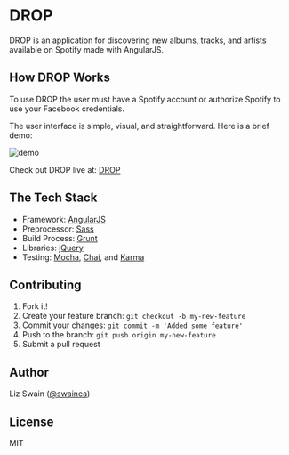 # DROP

DROP is an application for discovering new albums, tracks, and artists available on Spotify made with AngularJS.

## How DROP Works

To use DROP the user must have a Spotify account or authorize Spotify to use your Facebook credentials.

The user interface is simple, visual, and straightforward.
Here is a brief demo:

![demo](app/images/DROPreadme.gif)

Check out DROP live at: [DROP](https://dropthemic.herokuapp.com)

## The Tech Stack

* Framework: [AngularJS](https://angularjs.org/)
* Preprocessor: [Sass](http://sass-lang.com/)
* Build Process: [Grunt](http://gruntjs.com/)
* Libraries: [jQuery](https://jquery.com/)
* Testing: [Mocha](https://mochajs.org/), [Chai](http://chaijs.com/), and [Karma](https://karma-runner.github.io/0.13/index.html)


## Contributing

1. Fork it!
2. Create your feature branch: `git checkout -b my-new-feature`
3. Commit your changes: `git commit -m 'Added some feature'`
4. Push to the branch: `git push origin my-new-feature`
5. Submit a pull request

## Author

Liz Swain ([@swainea](https://github.com/swainea))

## License
MIT
